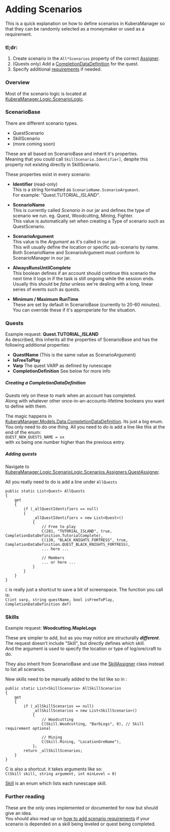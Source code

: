 # Adding Scenarios
This is a quick explanation on how to define scenarios in KuberaManager so that they can be randomly selected as a moneymaker or used as a requirement.
### tl;dr:
1. Create scenario in the `All*Scenarios` property of the correct [Assigner](https://github.com/NotCoffee418/KuberaManager/tree/main/KuberaManager/Logic/ScenarioLogic/Scenarios/Assigners).
2. (Quests only) Add a [CompletionDataDefinition](https://github.com/NotCoffee418/KuberaManager/blob/main/KuberaManager/Models/Data/CompletionDataDefinition.cs) for the quest.
3. Specify additional [requirements](https://github.com/NotCoffee418/KuberaManager/blob/main/Documentation/Scenario-Requirements.md) if needed.

### Overview
Most of the scenario logic is located at [KuberaManager.Logic.ScenarioLogic](https://github.com/NotCoffee418/KuberaManager/tree/main/KuberaManager/Logic/ScenarioLogic).  

### ScenarioBase
There are different scenario types.

- QuestScenario
- SkillScenario
- (more coming soon)

These are all based on ScenarioBase and inherit it's properties.  
Meaning that you could call `SkillScenario.Identifier]`, despite this property not existing directly in SkillScenario.

These properties exist in every scenario:
- **Identifier** (read-only)  
This is a string formatted as `ScenarioName.ScenarioArgumant`.  
For example: "Quest.TUTORIAL_ISLAND".

- **ScenarioName**  
This is currently called *Scenario* in our jar and defines the type of scenario we run. eg. Quest, Woodcutting, Mining, Fighter.  
This value is automatically set when creating a Type of scenario such as QuestScenario.  

- **ScenarioArgument**  
This value is the *Argument* as it's called in our jar.  
This will usually define the location or specific sub-scenario by name.  
Both ScenarioName and ScenarioArgument must conform to ScenarioManager in our jar.  

- **AlwaysRunsUntilComplete**  
This boolean defines if an account should continue this scenario the next time it logs in if the task is still ongoing while the session ends.  
Usually this should be *false* unless we're dealing with a long, linear series of events such as quests.  


- **Minimum / Maximum RunTime**  
These are set by default in ScenarioBase (currently to 20-60 minutes).
You can override these if it's approperiate for the situation.


### Quests
Example request: **Quest.TUTORIAL_ISLAND**  
As described, this inherits all the properties of ScenarioBase and has the following additional properties:

- **QuestName** (This is the same value as ScenarioArgument)
- **IsFreeToPlay**
- **Varp** The quest VARP as defined by runescape
- **CompletionDefinition** See below for more info


##### Creating a CompletionDataDefinition
Quests rely on these to mark when an account has completed.  
Along with whatever other once-in-an-accounts-lifetime booleans you want to define with them.

The magic happens in [KuberaManager.Models.Data.CompletionDataDefinition](https://github.com/NotCoffee418/KuberaManager/blob/main/KuberaManager/Models/Data/CompletionDataDefinition.cs).
Its just a big enum. You only need to do one thing.
All you need to do is add a line like this at the end of the enum:  
`QUEST_NEW_QUESTS_NAME = xx`  
with xx being one number higher than the previous entry.


##### Adding quests
Navigate to [KuberaManager.Logic.ScenarioLogic.Scenarios.Assigners.QuestAssigner](https://github.com/NotCoffee418/KuberaManager/blob/12db67f27a7e347cec6086e8603e78e24cfe48f0/KuberaManager/Logic/ScenarioLogic/Scenarios/Assigners/QuestAssigner.cs#L22).

All you really need to do is add a line under `AllQuests`
```
public static List<Quest> AllQuests
{
    get
    {
        if (_allQuestIdentifiers == null)
        {
            _allQuestIdentifiers = new List<Quest>()
            {
                // Free to play
                C(281, "TUTORIAL_ISLAND", true, CompletionDataDefinition.TutorialComplete),
                C(130, "BLACK_KNIGHTS_FORTRESS", true, CompletionDataDefinition.QUEST_BLACK_KNIGHTS_FORTRESS),
                ... here ...

                // Members
                ... or here ...
            }
        }
    }
}
```

`C` is really just a shortcut to save a bit of screenspace. The function you call is:  
`C(int varp, string questName, bool isFreeToPlay, CompletionDataDefinition def)`  



### Skills
Example request: **Woodcutting.MapleLogs**

These are simpler to add, but as you may notice are structurally ***different***.  
The request doesn't include "Skill", but directly defines which skill.  
And the argument is used to specify the location or type of log/ore/craft to do.  

They also inherit from ScenarioBase and use the [SkillAssigner](https://github.com/NotCoffee418/KuberaManager/blob/main/KuberaManager/Logic/ScenarioLogic/Scenarios/Assigners/SkillAssigner.cs) class instead to list all scenarios.

New skills need to be manually added to the list like so in :
```
public static List<SkillScenario> AllSkillScenarios
{
    get
    {
        if (_allSkillScenarios == null)
            _allSkillScenarios = new List<SkillScenario>()
            {
                // Woodcutting
                C(Skill.Woodcutting, "BarbLogs", 0), // Skill requirement optional
                
                // Mining
                C(Skill.Mining, "LocationOreName"),
            };
        return _allSkillScenarios;
    }
}
```
C is also a shortcut. it takes arguments like so:  
`C(Skill skill, string argument, int minLevel = 0)`

[Skill](https://github.com/NotCoffee418/KuberaManager/blob/main/KuberaManager/Models/Data/Runescape/Skill.cs) is an enum which lists each runescape skill.

### Further reading
These are the only ones implemented or documented for now but should give an idea.  
You should also read up on [how to add scenario requirements](https://github.com/NotCoffee418/KuberaManager/blob/main/Documentation/Scenario-Requirements.md) if your scenario is depended on a skill being leveled or quest being completed.
